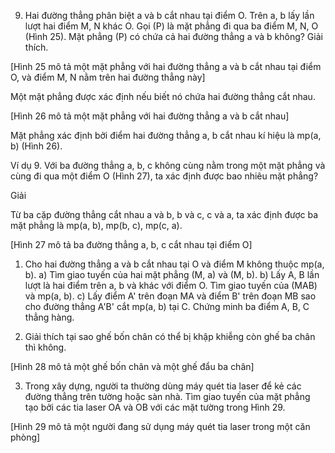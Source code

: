 9. Hai đường thẳng phân biệt a và b cắt nhau tại điểm O. Trên a, b lấy lần lượt hai điểm M, N khác O. Gọi (P) là mặt phẳng đi qua ba điểm M, N, O (Hình 25). Mặt phẳng (P) có chứa cả hai đường thẳng a và b không? Giải thích.

[Hình 25 mô tả một mặt phẳng với hai đường thẳng a và b cắt nhau tại điểm O, và điểm M, N nằm trên hai đường thẳng này]

Một mặt phẳng được xác định nếu biết nó chứa hai đường thẳng cắt nhau.

[Hình 26 mô tả một mặt phẳng với hai đường thẳng a và b cắt nhau]

Mặt phẳng xác định bởi điểm hai đường thẳng a, b cắt nhau kí hiệu là mp(a, b) (Hình 26).

Ví dụ 9. Với ba đường thẳng a, b, c không cùng nằm trong một mặt phẳng và cùng đi qua một điểm O (Hình 27), ta xác định được bao nhiêu mặt phẳng?

Giải

Từ ba cặp đường thẳng cắt nhau a và b, b và c, c và a, ta xác định được ba mặt phẳng là mp(a, b), mp(b, c), mp(c, a).

[Hình 27 mô tả ba đường thẳng a, b, c cắt nhau tại điểm O]

1. Cho hai đường thẳng a và b cắt nhau tại O và điểm M không thuộc mp(a, b).
a) Tìm giao tuyến của hai mặt phẳng (M, a) và (M, b).
b) Lấy A, B lần lượt là hai điểm trên a, b và khác với điểm O. Tìm giao tuyến của (MAB) và mp(a, b).
c) Lấy điểm A' trên đoạn MA và điểm B' trên đoạn MB sao cho đường thẳng A'B' cắt mp(a, b) tại C. Chứng minh ba điểm A, B, C thẳng hàng.

2. Giải thích tại sao ghế bốn chân có thể bị khập khiễng còn ghế ba chân thì không.

[Hình 28 mô tả một ghế bốn chân và một ghế đẩu ba chân]

3. Trong xây dựng, người ta thường dùng máy quét tia laser để kẻ các đường thẳng trên tường hoặc sàn nhà. Tìm giao tuyến của mặt phẳng tạo bởi các tia laser OA và OB với các mặt tường trong Hình 29.

[Hình 29 mô tả một người đang sử dụng máy quét tia laser trong một căn phòng]